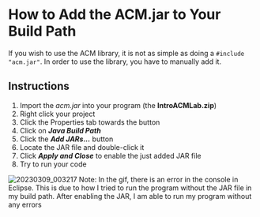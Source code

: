 # How to Add the ACM.jar to Your Build Path

If you wish to use the ACM library, it is not as simple as doing a `#include "acm.jar"`.
In order to use the library, you have to manually add it.

## Instructions

1. Import the *acm.jar* into your program (the **IntroACMLab.zip**)
2. Right click your project
3. Click the Properties tab towards the button
4. Click on ***Java Build Path***
5. Click the ***Add JARs...*** button
6. Locate the JAR file and double-click it
7. Click ***Apply and Close*** to enable the just added JAR file
8. Try to run your code

![20230309_003217](https://user-images.githubusercontent.com/72991689/223967170-8119d305-4c50-4b69-856d-7e1578db9335.gif)
Note: In the gif, there is an error in the console in Eclipse. This is due to how
I tried to run the program without the JAR file in my build path.
After enabling the JAR, I am able to run my program without any errors

